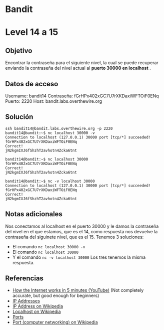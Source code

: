 # Bandit
# Level 14 a 15
## Objetivo
Encontrar la contraseña para el siguiente nivel, la cual se puede recuperar enviando la contraseña del nivel actual al **puerto 30000 en localhost** .

## Datos de acceso
Username: bandit14
Contraseña: fGrHPx402xGC7U7rXKDaxiWFTOiF0ENq
Puerto: 2220
Host:  bandit.labs.overthewire.org

## Solución
 ```shell
ssh bandit14@bandit.labs.overthewire.org -p 2220
bandit14@bandit:~$ nc localhost 30000 -v
Connection to localhost (127.0.0.1) 30000 port [tcp/*] succeeded!
fGrHPx402xGC7U7rXKDaxiWFTOiF0ENq
Correct!
jN2kgmIXJ6fShzhT2avhotn4Zcka6tnt   

bandit14@bandit:~$ nc localhost 30000
fGrHPx402xGC7U7rXKDaxiWFTOiF0ENq
Correct!
jN2kgmIXJ6fShzhT2avhotn4Zcka6tnt

bandit14@bandit:~$ nc -v localhost 30000
Connection to localhost (127.0.0.1) 30000 port [tcp/*] succeeded!
fGrHPx402xGC7U7rXKDaxiWFTOiF0ENq
Correct!
jN2kgmIXJ6fShzhT2avhotn4Zcka6tnt
```
 
## Notas adicionales
Nos conectamos al localhost en el puerto 30000 y le damos la contraseña del nivel en el que estamos, que es el 14, como respuesta nos devuelve la contraseña del siguinete nivel, que es el 15.
Tenemos 3 soluciones:
- El comando ``nc localhost 30000 -v``
- El comando ``nc localhost 30000``
- Y el comando ``nc -v localhost 30000``
Los tres tenemos la misma respuesta.
 
## Referencias
-   [How the Internet works in 5 minutes (YouTube)](https://www.youtube.com/watch?v=7_LPdttKXPc) (Not completely accurate, but good enough for beginners)
-   [IP Addresses](http://computer.howstuffworks.com/web-server5.htm)
-   [IP Address on Wikipedia](https://en.wikipedia.org/wiki/IP_address)
-   [Localhost on Wikipedia](https://en.wikipedia.org/wiki/Localhost)
-   [Ports](http://computer.howstuffworks.com/web-server8.htm)
-   [Port (computer networking) on Wikipedia](https://en.wikipedia.org/wiki/Port_(computer_networking))
